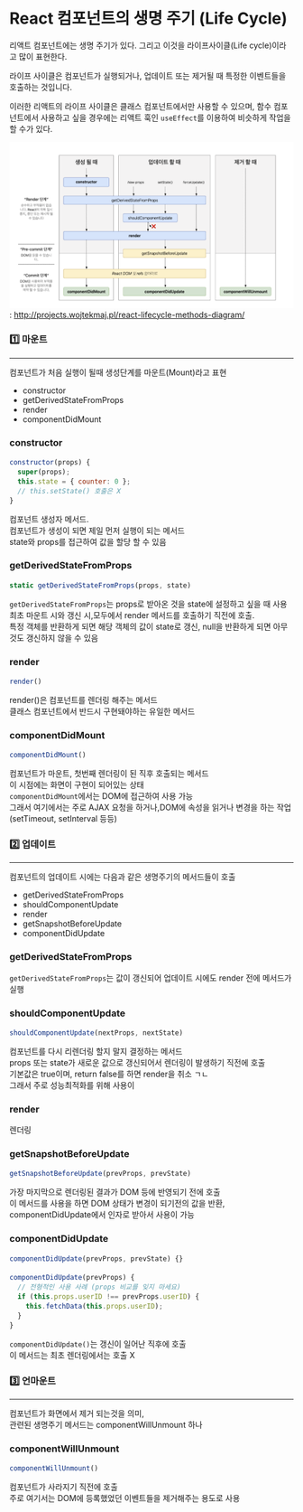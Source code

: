 # React 컴포넌트의 생명 주기 (Life Cycle)

리액트 컴포넌트에는 생명 주기가 있다. 
그리고 이것을 라이프사이클(Life cycle)이라고 많이 표현한다. 

라이프 사이클은 컴포넌트가 실행되거나, 업데이트 또는 제거될 때 특정한 이벤트들을 호출하는 것입니다.

이러한 리액트의 라이프 사이클은 클래스 컴포넌트에서만 사용할 수 있으며,
함수 컴포넌트에서 사용하고 싶을 경우에는 리액트 훅인 `useEffect`를 이용하여
비슷하게 작업을 할 수가 있다. 

![alt text](./img/lifecycle1.png) 
: http://projects.wojtekmaj.pl/react-lifecycle-methods-diagram/

### 1️⃣ 마운트
<hr/>

컴포넌트가 처음 실행이 될때 생성단계를 마운트(Mount)라고 표현 

- constructor
- getDerivedStateFromProps
- render
- componentDidMount

### constructor

```jsx
constructor(props) {
  super(props);
  this.state = { counter: 0 };
  // this.setState() 호출은 X
}
```
컴포넌트 생성자 메서드. <br/> 컴포넌트가 생성이 되면 제일 먼저 실행이 되는 메서드<br/>
state와 props를 접근하여 값을 할당 할 수 있음

### getDerivedStateFromProps
```jsx
static getDerivedStateFromProps(props, state)
```
`getDerivedStateFromProps`는 props로 받아온 것을 state에 설정하고 싶을 때 사용<br/>
최초 마운트 시와 갱신 시,모두에서 render 메서드를 호출하기 직전에 호출.<br/>
특정 객체를 반환하게 되면 해당 객체의 값이 state로 갱신,
null을 반환하게 되면 아무 것도 갱신하지 않을 수 있음

### render
```jsx
render()
```
render()은 컴포넌트를 렌더링 해주는 메서드<br/>
클래스 컴포넌트에서 반드시 구현돼야하는 유일한 메서드

### componentDidMount
```jsx
componentDidMount()
```
컴포넌트가 마운트, 첫번째 렌더링이 된 직후 호출되는 메서드<br/>
이 시점에는 화면이 구현이 되어있는 상태<br/>
`componentDidMount`에서는 DOM에 접근하여 사용 가능<br/>
그래서 여기에서는 주로 AJAX 요청을 하거나,DOM에 속성을 읽거나 변경을 하는 작업<br/>
(setTimeout, setInterval 등등)



### 2️⃣ 업데이트
<hr/>

컴포넌트의 업데이트 시에는 다음과 같은 생명주기의 메서드들이 호출

- getDerivedStateFromProps
- shouldComponentUpdate
- render
- getSnapshotBeforeUpdate
- componentDidUpdate

### getDerivedStateFromProps
`getDerivedStateFromProps`는 값이 갱신되어 업데이트 시에도
render 전에 메서드가 실행

### shouldComponentUpdate
```jsx
shouldComponentUpdate(nextProps, nextState)
```

컴포넌트를 다시 리렌더링 할지 말지 결정하는 메서드<br/>
props 또는 state가 새로운 값으로 갱신되어서 렌더링이 발생하기 직전에 호출<br/>
기본값은 true이며, return false를 하면 render을 취소 ㄱㄴ<br/>
그래서 주로 성능최적화를 위해 사용이 

### render
렌더링 

### getSnapshotBeforeUpdate
```jsx
getSnapshotBeforeUpdate(prevProps, prevState)
```
가장 마지막으로 렌더링된 결과가 DOM 등에 반영되기 전에 호출 <br/>
이 메서드를 사용을 하면 DOM 상태가 변경이 되기전의 값을 반환,<br/>
componentDidUpdate에서 인자로 받아서 사용이 가능

### componentDidUpdate
```jsx
componentDidUpdate(prevProps, prevState) {}

componentDidUpdate(prevProps) {
  // 전형적인 사용 사례 (props 비교를 잊지 마세요)
  if (this.props.userID !== prevProps.userID) {
    this.fetchData(this.props.userID);
  }
}
```
`componentDidUpdate()`는 갱신이 일어난 직후에 호출 <br/>
이 메서드는 최초 렌더링에서는 호출 X


### 3️⃣ 언마운트
<hr/>

컴포넌트가 화면에서 제거 되는것을 의미, <br/>
관련된 생명주기 메서드는 componentWillUnmount 하나

### componentWillUnmount
```jsx
componentWillUnmount()
```
컴포넌트가 사라지기 직전에 호출 <br/>
주로 여기서는 DOM에 등록했었던 이벤트들을 제거해주는 용도로 사용

